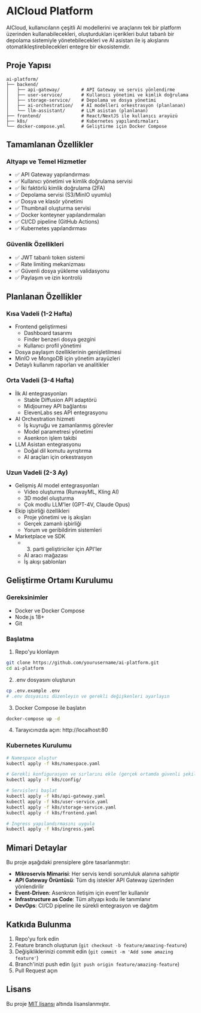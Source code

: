 # AICloud Platform

AICloud, kullanıcıların çeşitli AI modellerini ve araçlarını tek bir platform üzerinden kullanabilecekleri, oluşturdukları içerikleri bulut tabanlı bir depolama sistemiyle yönetebilecekleri ve AI asistan ile iş akışlarını otomatikleştirebilecekleri entegre bir ekosistemdir.

## Proje Yapısı

```
ai-platform/
├── backend/
│   ├── api-gateway/        # API Gateway ve servis yönlendirme
│   ├── user-service/       # Kullanıcı yönetimi ve kimlik doğrulama
│   ├── storage-service/    # Depolama ve dosya yönetimi
│   ├── ai-orchestration/   # AI modelleri orkestrasyon (planlanan)
│   └── llm-assistant/      # LLM asistan (planlanan)
├── frontend/               # React/NextJS ile kullanıcı arayüzü
├── k8s/                    # Kubernetes yapılandırmaları
└── docker-compose.yml      # Geliştirme için Docker Compose
```

## Tamamlanan Özellikler

### Altyapı ve Temel Hizmetler
- ✅ API Gateway yapılandırması
- ✅ Kullanıcı yönetimi ve kimlik doğrulama servisi
- ✅ İki faktörlü kimlik doğrulama (2FA)
- ✅ Depolama servisi (S3/MinIO uyumlu)
- ✅ Dosya ve klasör yönetimi
- ✅ Thumbnail oluşturma servisi
- ✅ Docker konteyner yapılandırmaları
- ✅ CI/CD pipeline (GitHub Actions)
- ✅ Kubernetes yapılandırması

### Güvenlik Özellikleri
- ✅ JWT tabanlı token sistemi
- ✅ Rate limiting mekanizması 
- ✅ Güvenli dosya yükleme validasyonu
- ✅ Paylaşım ve izin kontrolü

## Planlanan Özellikler

### Kısa Vadeli (1-2 Hafta)
- Frontend geliştirmesi
  - Dashboard tasarımı
  - Finder benzeri dosya gezgini
  - Kullanıcı profil yönetimi
- Dosya paylaşım özelliklerinin genişletilmesi
- MinIO ve MongoDB için yönetim arayüzleri
- Detaylı kullanım raporları ve analitikler

### Orta Vadeli (3-4 Hafta)
- İlk AI entegrasyonları
  - Stable Diffusion API adaptörü
  - Midjourney API bağlantısı
  - ElevenLabs ses API entegrasyonu
- AI Orchestration hizmeti
  - İş kuyruğu ve zamanlanmış görevler
  - Model parametresi yönetimi
  - Asenkron işlem takibi
- LLM Asistan entegrasyonu
  - Doğal dil komutu ayrıştırma
  - AI araçları için orkestrasyon

### Uzun Vadeli (2-3 Ay)
- Gelişmiş AI model entegrasyonları
  - Video oluşturma (RunwayML, Kling AI)
  - 3D model oluşturma
  - Çok modlu LLM'ler (GPT-4V, Claude Opus)
- Ekip işbirliği özellikleri
  - Proje yönetimi ve iş akışları
  - Gerçek zamanlı işbirliği
  - Yorum ve geribildirim sistemleri
- Marketplace ve SDK
  - 3. parti geliştiriciler için API'ler
  - AI aracı mağazası
  - İş akışı şablonları

## Geliştirme Ortamı Kurulumu

### Gereksinimler
- Docker ve Docker Compose
- Node.js 18+
- Git

### Başlatma

1. Repo'yu klonlayın
```bash
git clone https://github.com/yourusername/ai-platform.git
cd ai-platform
```

2. .env dosyasını oluşturun
```bash
cp .env.example .env
# .env dosyasını düzenleyin ve gerekli değişkenleri ayarlayın
```

3. Docker Compose ile başlatın
```bash
docker-compose up -d
```

4. Tarayıcınızda açın: http://localhost:80

### Kubernetes Kurulumu

```bash
# Namespace oluştur
kubectl apply -f k8s/namespace.yaml

# Gerekli konfigurasyon ve sırlarını ekle (gerçek ortamda güvenli şekilde yapılandırın)
kubectl apply -f k8s/config/

# Servisleri başlat
kubectl apply -f k8s/api-gateway.yaml
kubectl apply -f k8s/user-service.yaml
kubectl apply -f k8s/storage-service.yaml
kubectl apply -f k8s/frontend.yaml

# Ingress yapılandırmasını uygula
kubectl apply -f k8s/ingress.yaml
```

## Mimari Detaylar

Bu proje aşağıdaki prensiplere göre tasarlanmıştır:

- **Mikroservis Mimarisi**: Her servis kendi sorumluluk alanına sahiptir
- **API Gateway Örüntüsü**: Tüm dış istekler API Gateway üzerinden yönlendirilir
- **Event-Driven**: Asenkron iletişim için event'ler kullanılır
- **Infrastructure as Code**: Tüm altyapı kodu ile tanımlanır
- **DevOps**: CI/CD pipeline ile sürekli entegrasyon ve dağıtım

## Katkıda Bulunma

1. Repo'yu fork edin
2. Feature branch oluşturun (`git checkout -b feature/amazing-feature`)
3. Değişikliklerinizi commit edin (`git commit -m 'Add some amazing feature'`)
4. Branch'inizi push edin (`git push origin feature/amazing-feature`)
5. Pull Request açın

## Lisans

Bu proje [MIT lisansı](LICENSE) altında lisanslanmıştır.

